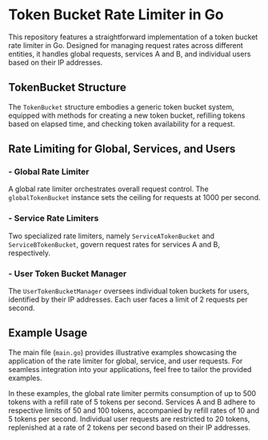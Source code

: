 # Token Bucket Rate Limiter in Go

This repository features a straightforward implementation of a token bucket rate limiter in Go. Designed for managing request rates across different entities, it handles global requests, services A and B, and individual users based on their IP addresses.

## TokenBucket Structure

The `TokenBucket` structure embodies a generic token bucket system, equipped with methods for creating a new token bucket, refilling tokens based on elapsed time, and checking token availability for a request.

## Rate Limiting for Global, Services, and Users

### - Global Rate Limiter

A global rate limiter orchestrates overall request control. The `globalTokenBucket` instance sets the ceiling for requests at 1000 per second.

### -  Service Rate Limiters

Two specialized rate limiters, namely `ServiceATokenBucket` and `ServiceBTokenBucket`, govern request rates for services A and B, respectively.

### - User Token Bucket Manager

The `UserTokenBucketManager` oversees individual token buckets for users, identified by their IP addresses. Each user faces a limit of 2 requests per second.

## Example Usage

The main file (`main.go`) provides illustrative examples showcasing the application of the rate limiter for global, service, and user requests. For seamless integration into your applications, feel free to tailor the provided examples.

In these examples, the global rate limiter permits consumption of up to 500 tokens with a refill rate of 5 tokens per second. Services A and B adhere to respective limits of 50 and 100 tokens, accompanied by refill rates of 10 and 5 tokens per second. Individual user requests are restricted to 20 tokens, replenished at a rate of 2 tokens per second based on their IP addresses.
